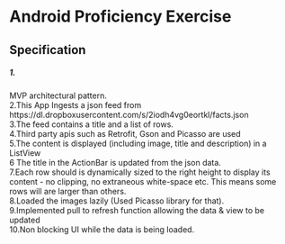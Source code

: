 <h1>Android Proficiency Exercise<br /></h1>

<h2>Specification<br /></h2>

<h5>1.</h5> MVP  architectural pattern.<br />
2.This App Ingests a json feed from https://dl.dropboxusercontent.com/s/2iodh4vg0eortkl/facts.json <br />
3.The feed contains a title and a list of rows. <br />
4.Third party apis such as Retrofit, Gson and Picasso are used<br />
5.The content is displayed (including image, title and description) in a ListView <br />
6 The title in the ActionBar is updated from the json data. <br />
7.Each row should is dynamically sized to the right height to display its content - no clipping, no extraneous white-space etc. This means some rows will are larger than others.<br />
8.Loaded the images lazily (Used Picasso library for that).<br />
9.Implemented pull to refresh function allowing the data & view to be updated<br />
10.Non blocking UI while the data is being loaded.<br />
